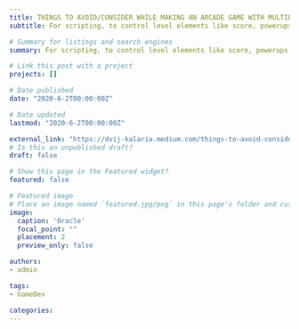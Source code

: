 ```yaml
---
title: THINGS TO AVOID/CONSIDER WHILE MAKING AN ARCADE GAME WITH MULTIPLE LEVELS
subtitle: For scripting, to control level elements like score, powerups owned, player type, player upgrades and other elements, currently active…

# Summary for listings and search engines
summary: For scripting, to control level elements like score, powerups owned, player type, player upgrades and other elements, currently active…

# Link this post with a project
projects: []

# Date published
date: "2020-6-2T00:00:00Z"

# Date updated
lastmod: "2020-6-2T00:00:00Z"

external_link: "https://dvij-kalaria.medium.com/things-to-avoid-consider-while-making-an-arcade-game-with-multiple-levels-4f8586b6cb5a"
# Is this an unpublished draft?
draft: false

# Show this page in the Featured widget?
featured: false

# Featured image
# Place an image named `featured.jpg/png` in this page's folder and customize its options here.
image:
  caption: 'Oracle'
  focal_point: ""
  placement: 2
  preview_only: false

authors:
- admin

tags:
- GameDev

categories:
---
```



